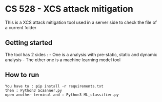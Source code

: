 # CS 528 - XCS attack mitigation
This is a XCS attack mitigation tool used in a server side to check the file of a current folder

## Getting started
The tool has 2 sides : 
    - One is a analysis with pre-static, static and dynamic analysis
    - The other one is a machine learning model tool
## How to run 
    You have to : pip install -r requirements.txt
    then : Python3 Scaanner.py
    open another terminal and : Python3 ML_classifier.py